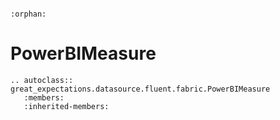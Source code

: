 ```{eval-rst}

:orphan:

```

# PowerBIMeasure

```{eval-rst}
.. autoclass:: great_expectations.datasource.fluent.fabric.PowerBIMeasure
   :members:
   :inherited-members:

```
